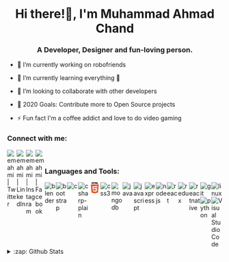 <h1 align="center">Hi there!👋, I'm Muhammad Ahmad Chand</h1>
<h3 align="center">A Developer, Designer and fun-loving person.</h3>

- 🔭 I’m currently working on robofriends

- 🌱 I’m currently learning everything 🤣

- 👯 I’m looking to collaborate with other developers

- 🥅 2020 Goals: Contribute more to Open Source projects

- ⚡ Fun fact I'm a coffee addict and love to do video gaming


### Connect with me:


[<img align="left" alt="emahmi | Twitter" width="22px" src="https://cdn.jsdelivr.net/npm/simple-icons@v3/icons/twitter.svg" />][twitter]
[<img align="left" alt="emahmi | LinkedIn" width="22px" src="https://cdn.jsdelivr.net/npm/simple-icons@v3/icons/linkedin.svg" />][linkedin]
[<img align="left" alt="emahmi | Instagram" width="22px" src="https://cdn.jsdelivr.net/npm/simple-icons@v3/icons/instagram.svg" />][instagram]
[<img align="left" alt="emahmi | Facebook" width="22px" src="https://cdn.jsdelivr.net/npm/simple-icons@v3/icons/facebook.svg" />][facebook]

<br />

### Languages and Tools:

<img align="left" src="https://download.blender.org/branding/community/blender_community_badge_white.svg" alt="blender" width="26px"/> 
<img align="left" src="https://devicons.github.io/devicon/devicon.git/icons/bootstrap/bootstrap-plain.svg" alt="bootstrap" width="26px"/> 
<img align="left" src="https://devicons.github.io/devicon/devicon.git/icons/c/c-original.svg" alt="c" width="26px"/> 
<img align="left" src="https://upload.wikimedia.org/wikipedia/commons/7/7a/C_Sharp_logo.svg" alt="csharp-plain" width="26px"/>
<img align="left" src="https://raw.githubusercontent.com/github/explore/80688e429a7d4ef2fca1e82350fe8e3517d3494d/topics/html/html.png" alt="HTML5" width="26px" />
<img align="left" src="https://devicons.github.io/devicon/devicon.git/icons/css3/css3-original-wordmark.svg" alt="css3" width="26px"/> 
<img align="left" src="https://devicons.github.io/devicon/devicon.git/icons/mongodb/mongodb-original-wordmark.svg" alt="mongodb" width="26px"/> 
<img align="left" src="https://devicons.github.io/devicon/devicon.git/icons/java/java-original-wordmark.svg" alt="java" width="26px"/> 
<img align="left" src="https://devicons.github.io/devicon/devicon.git/icons/javascript/javascript-original.svg" alt="javascript" width="26px"/> 
<img align="left" src="https://devicons.github.io/devicon/devicon.git/icons/express/express-original-wordmark.svg" alt="express" width="26px"/> 
<img align="left" src="https://devicons.github.io/devicon/devicon.git/icons/nodejs/nodejs-original-wordmark.svg" alt="nodejs" width="26px"/> 
<img align="left" src="https://devicons.github.io/devicon/devicon.git/icons/react/react-original-wordmark.svg" alt="react" width="26px"/> 
<img align="left" src="https://devicons.github.io/devicon/devicon.git/icons/redux/redux-original.svg" alt="redux" width="26px"/>
<img align="left" src="https://reactnative.dev/img/header_logo.svg" alt="reactnative" width="26px"/> 
<img align="left" src="https://www.vectorlogo.zone/logos/git-scm/git-scm-icon.svg" alt="git" width="26px"/> 
<img align="left" src="https://devicons.github.io/devicon/devicon.git/icons/linux/linux-original.svg" alt="linux" width="26px"/>
<img align="left" src="https://devicons.github.io/devicon/devicon.git/icons/python/python-original.svg" alt="python" width="26px" >
<img align="left" src="https://upload.wikimedia.org/wikipedia/commons/9/9a/Visual_Studio_Code_1.35_icon.svg" alt="Visual Studio Code" width="26px" />

<br />
<br />

<details>
  <summary>:zap: Github Stats</summary>
  <img align="left" alt="emahmi's Github Stats" src="https://github-readme-stats.vercel.app/api?username=emahmi&show_icons=true&hide_border=true" />
 </details>
 
 
[website]: https://
[twitter]: https://twitter.com/em_ahmii
[youtube]: https://youtube.com/
[instagram]: https://instagram.com/em_ahmi
[linkedin]: https://linkedin.com/in/muhammad-ahmad-chand-740923176/
[facebook]: https://www.facebook.com/ahmad.chand.148/
